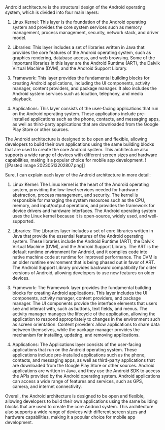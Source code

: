 Android architecture is the structural design of the Android operating system, which is divided into four main layers: 

1. Linux Kernel: This layer is the foundation of the Android operating system and provides the core system services such as memory management, process management, security, network stack, and driver model.

2. Libraries: This layer includes a set of libraries written in Java that provides the core features of the Android operating system, such as graphics rendering, database access, and web browsing. Some of the important libraries in this layer are the Android Runtime (ART), the Dalvik Virtual Machine (DVM), and the Android Support Library.

3. Framework: This layer provides the fundamental building blocks for creating Android applications, including the UI components, activity manager, content providers, and package manager. It also includes the Android system services such as location, telephony, and media playback.

4. Applications: This layer consists of the user-facing applications that run on the Android operating system. These applications include pre-installed applications such as the phone, contacts, and messaging apps, as well as third-party applications that are downloaded from the Google Play Store or other sources.

The Android architecture is designed to be open and flexible, allowing developers to build their own applications using the same building blocks that are used to create the core Android system. This architecture also supports a wide range of devices with different screen sizes and hardware capabilities, making it a popular choice for mobile app development.
![[Pasted image 20230513202807.png]]


Sure, I can explain each layer of the Android architecture in more detail:

1. Linux Kernel: The Linux kernel is the heart of the Android operating system, providing the low-level services needed for hardware abstraction, process management, and security. The kernel is responsible for managing the system resources such as the CPU, memory, and input/output operations, and provides the framework for device drivers and hardware interfaces. The Android operating system uses the Linux kernel because it is open-source, widely used, and well-supported.

2. Libraries: The Libraries layer includes a set of core libraries written in Java that provide the essential features of the Android operating system. These libraries include the Android Runtime (ART), the Dalvik Virtual Machine (DVM), and the Android Support Library. The ART is the default runtime environment for Android, and it compiles code into native machine code at runtime for improved performance. The DVM is an older runtime environment that is being phased out in favor of ART. The Android Support Library provides backward compatibility for older versions of Android, allowing developers to use new features on older devices.

3. Framework: The Framework layer provides the fundamental building blocks for creating Android applications. This layer includes the UI components, activity manager, content providers, and package manager. The UI components provide the interface elements that users see and interact with, such as buttons, text fields, and menus. The activity manager manages the lifecycle of the application, allowing the application to respond appropriately to changes in the environment such as screen orientation. Content providers allow applications to share data between themselves, while the package manager provides the mechanism for installing, updating, and removing applications.

4. Applications: The Applications layer consists of the user-facing applications that run on the Android operating system. These applications include pre-installed applications such as the phone, contacts, and messaging apps, as well as third-party applications that are downloaded from the Google Play Store or other sources. Android applications are written in Java, and they use the Android SDK to access the APIs provided by the Android operating system. Android applications can access a wide range of features and services, such as GPS, camera, and internet connectivity.

Overall, the Android architecture is designed to be open and flexible, allowing developers to build their own applications using the same building blocks that are used to create the core Android system. This architecture also supports a wide range of devices with different screen sizes and hardware capabilities, making it a popular choice for mobile app development.